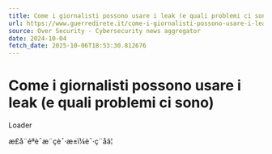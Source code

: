 ```yaml
---
title: Come i giornalisti possono usare i leak (e quali problemi ci sono)
url: https://www.guerredirete.it/come-i-giornalisti-possono-usare-i-leak-e-quali-problemi-ci-sono/
source: Over Security - Cybersecurity news aggregator
date: 2024-10-04
fetch_date: 2025-10-06T18:53:30.812676
---
```


# Come i giornalisti possono usare i leak (e quali problemi ci sono)

Loader

æ­£å¨éªè¯æ¨çè¯·æ±ï¼è¯·ç¨åâ¦